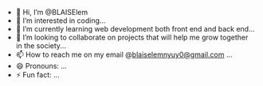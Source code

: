 - 👋 Hi, I’m @BLAISElem
- 👀 I’m interested in coding...
- 🌱 I’m currently learning web development both front end and back end...
- 💞️ I’m looking to collaborate on projects that will help me grow together in the society...
- 📫 How to reach me on my email @blaiselemnyuy0@gmail.com ...
- 😄 Pronouns: ...
- ⚡ Fun fact: ...

<!---
BLAISElem/BLAISElem is a ✨ special ✨ repository because its `README.md` (this file) appears on your GitHub profile.
You can click the Preview link to take a look at your changes.
--->

